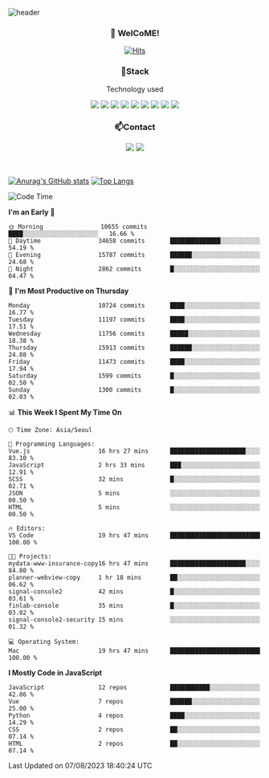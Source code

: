 ![header](https://capsule-render.vercel.app/api?type=waving&color=gradient&height=200&text=Kyungjoon&fontAlign=70&fontAlignY=40&animation=twinkling)

<h3 align="center">👋 WelCoME!</h3>

<div align=center>
  
[![Hits](https://hits.seeyoufarm.com/api/count/incr/badge.svg?url=https%3A%2F%2Fgithub.com%2Fuvula6921&count_bg=%2322BAC9&title_bg=%23827F7F&icon=iconify.svg&icon_color=%2325A27F&title=visits&edge_flat=false)](https://hits.seeyoufarm.com)
  
</div>
<h3 align="center">📌Stack</h3>
<p align="center">Technology used</p>
<div align="center"><img src="https://img.shields.io/badge/HTML5-E34F26?style=flat-square&logo=HTML5&logoColor=white"></img> <img src="https://img.shields.io/badge/CSS3-0A84FF?style=flat-square&logo=CSS3&logoColor=white"></img> <img src="https://img.shields.io/badge/JavaScript-FFCD11?style=flat-square&logo=JavaScript&logoColor=white"></img> <img src="https://img.shields.io/badge/React-00BCF6?style=flat-square&logo=React&logoColor=white"></img> <img src="https://img.shields.io/badge/jQuery-3655FF?style=flat-square&logo=jQuery&logoColor=white"></img> <img src="https://img.shields.io/badge/Ruby-E0115F?style=flat-square&logo=Ruby&logoColor=white"></img> <img src="https://img.shields.io/badge/Python-4B8BBE?style=flat-square&logo=Python&logoColor=white"></img> <img src="https://img.shields.io/badge/Vue-4FC08D?style=flat-square&logo=Vue.js&logoColor=white"></img> <img src="https://img.shields.io/badge/Nuxt-00DC82?style=flat-square&logo=Nuxt.js&logoColor=white"></img></div>

<h3 align="center">📫Contact</h3>
<div align="center"><a href="https://velog.io/@uvula6921/"><img src="https://img.shields.io/badge/Blog-20c997?style=flat-square&logo=V&logoColor=white"/></a> <a href="pkj6921@gmail.com"><img src="https://img.shields.io/badge/Gmail-EA4335?style=flat-square&logo=Gmail&logoColor=white"/></a></div>
<br>
<br>

[![Anurag's GitHub stats](https://github-readme-stats.vercel.app/api?username=uvula6921&hide=stars,issues&show_icons=true&count_private=true&theme=tokyonight)](https://github.com/anuraghazra/github-readme-stats)
[![Top Langs](https://github-readme-stats.vercel.app/api/top-langs/?username=uvula6921&hide=css,jupyter%20notebook,html&exclude_repo=uvula6921,uvula6921.github.io&layout=compact&langs_count=8)](https://github.com/anuraghazra/github-readme-stats)

<!--START_SECTION:waka-->
![Code Time](http://img.shields.io/badge/Code%20Time-1%2C760%20hrs%204%20mins-blue)

**I'm an Early 🐤** 

```text
🌞 Morning                10655 commits       ████░░░░░░░░░░░░░░░░░░░░░   16.66 % 
🌆 Daytime                34658 commits       ██████████████░░░░░░░░░░░   54.19 % 
🌃 Evening                15787 commits       ██████░░░░░░░░░░░░░░░░░░░   24.68 % 
🌙 Night                  2862 commits        █░░░░░░░░░░░░░░░░░░░░░░░░   04.47 % 
```
📅 **I'm Most Productive on Thursday** 

```text
Monday                   10724 commits       ████░░░░░░░░░░░░░░░░░░░░░   16.77 % 
Tuesday                  11197 commits       ████░░░░░░░░░░░░░░░░░░░░░   17.51 % 
Wednesday                11756 commits       █████░░░░░░░░░░░░░░░░░░░░   18.38 % 
Thursday                 15913 commits       ██████░░░░░░░░░░░░░░░░░░░   24.88 % 
Friday                   11473 commits       ████░░░░░░░░░░░░░░░░░░░░░   17.94 % 
Saturday                 1599 commits        █░░░░░░░░░░░░░░░░░░░░░░░░   02.50 % 
Sunday                   1300 commits        █░░░░░░░░░░░░░░░░░░░░░░░░   02.03 % 
```


📊 **This Week I Spent My Time On** 

```text
🕑︎ Time Zone: Asia/Seoul

💬 Programming Languages: 
Vue.js                   16 hrs 27 mins      █████████████████████░░░░   83.10 % 
JavaScript               2 hrs 33 mins       ███░░░░░░░░░░░░░░░░░░░░░░   12.91 % 
SCSS                     32 mins             █░░░░░░░░░░░░░░░░░░░░░░░░   02.71 % 
JSON                     5 mins              ░░░░░░░░░░░░░░░░░░░░░░░░░   00.50 % 
HTML                     5 mins              ░░░░░░░░░░░░░░░░░░░░░░░░░   00.50 % 

🔥 Editors: 
VS Code                  19 hrs 47 mins      █████████████████████████   100.00 % 

🐱‍💻 Projects: 
mydata-www-insurance-copy16 hrs 47 mins      █████████████████████░░░░   84.80 % 
planner-webview-copy     1 hr 18 mins        ██░░░░░░░░░░░░░░░░░░░░░░░   06.62 % 
signal-console2          42 mins             █░░░░░░░░░░░░░░░░░░░░░░░░   03.61 % 
finlab-console           35 mins             █░░░░░░░░░░░░░░░░░░░░░░░░   03.02 % 
signal-console2-security 15 mins             ░░░░░░░░░░░░░░░░░░░░░░░░░   01.32 % 

💻 Operating System: 
Mac                      19 hrs 47 mins      █████████████████████████   100.00 % 
```

**I Mostly Code in JavaScript** 

```text
JavaScript               12 repos            ███████████░░░░░░░░░░░░░░   42.86 % 
Vue                      7 repos             ██████░░░░░░░░░░░░░░░░░░░   25.00 % 
Python                   4 repos             ████░░░░░░░░░░░░░░░░░░░░░   14.29 % 
CSS                      2 repos             ██░░░░░░░░░░░░░░░░░░░░░░░   07.14 % 
HTML                     2 repos             ██░░░░░░░░░░░░░░░░░░░░░░░   07.14 % 
```




 Last Updated on 07/08/2023 18:40:24 UTC
<!--END_SECTION:waka-->
